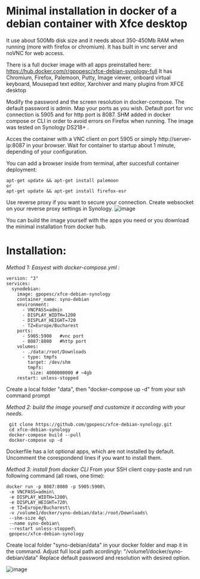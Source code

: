 # Minimal installation in docker of a debian container with Xfce desktop

It use about 500Mb disk size and it needs about 350-450Mb RAM when running (more with firefox or chromium).
It has built in vnc server and noVNC for web access.

There is a full docker image with all apps preinstalled here: https://hub.docker.com/r/gpopesc/xfce-debian-synology-full 
It has Chromium, Firefox, Palemoon, Putty, Image viewer, onboard virtual keyboard, Mousepad text editor, Xarchiver and many plugins from XFCE desktop

Modify the password and the screen resolution in docker-compose. The default password is admin.
Map your ports as you wish. Default port for vnc connection is 5905 and for http port is 8087.
SHM added in docker compose or CLI in order to avoid errors on Firefox when running.
The image was tested on Synology DS218+ .

Acces the container with a VNC client on port 5905 or simply http://server-ip:8087 in your browser.
Wait for container to startup about 1 minute, depending of your configuration.

You can add a browser inside from terminal, after succesfull container deployment:
```
apt-get update && apt-get install palemoon
or
apt-get update && apt-get install firefox-esr
```

Use reverse proxy if you want to secure your connection. Create websocket on your reverse proxy settings in Synology.
![image](https://user-images.githubusercontent.com/11590919/124982716-b4741500-e03f-11eb-968d-99a0c4ae46f7.png)


You can build the image yourself with the apps you need or you download the minimal installation from docker hub.

# Installation: 

*Method 1: Easyest with docker-compose.yml :*

```
version: "3"
services:
  synodebian:
    image: gpopesc/xfce-debian-synology
    container_name: syno-debian
    environment:
      - VNCPASS=admin
      - DISPLAY_WIDTH=1200
      - DISPLAY_HEIGHT=720
      - TZ=Europe/Bucharest
    ports:
      - 5905:5900   #vnc port
      - 8087:8080   #http port
    volumes:
      - ./data:/root/Downloads
      - type: tmpfs
        target: /dev/shm
        tmpfs:
         size: 4000000000 # ~4gb
    restart: unless-stopped
```
Create a local folder "data", then "docker-compose up -d" from your ssh command prompt


*Method 2: build the image yourself and customize it according with your needs.*

```
 git clone https://github.com/gpopesc/xfce-debian-synology.git
 cd xfce-debian-synology
 docker-compose build --pull
 docker-compose up -d
 ```


Dockerfile has a lot optional apps, which are not installed by default.
Uncomment the corespondend lines if you want to install them.



*Method 3: install from docker CLI*
From your SSH client copy-paste and run following command (all rows, one time):

```
docker run -p 8087:8080 -p 5905:5900\
 -e VNCPASS=admin\
 -e DISPLAY_WIDTH=1200\
 -e DISPLAY_HEIGHT=720\
 -e TZ=Europe/Bucharest\
 -v /volume1/docker/syno-debian/data:/root/Downloads\
 --shm-size 4g\
 --name syno-debian\
 --restart unless-stopped\
 gpopesc/xfce-debian-synology
```
Create local folder "syno-debian/data" in your docker folder and map it in the command. Adjust full local path acordingly: "/volume1/docker/syno-debian/data"
Replace default password and resolution with desired option.

![image](https://user-images.githubusercontent.com/11590919/124983614-db7f1680-e040-11eb-8c00-8366fa22bfea.png)

 

